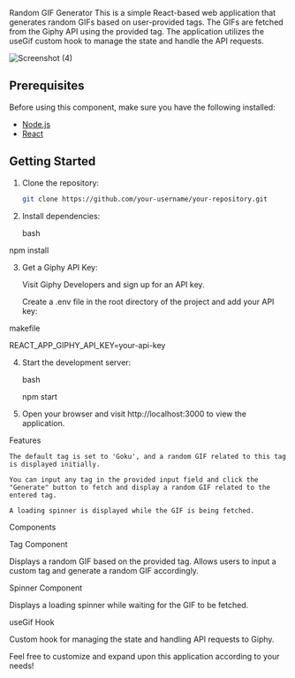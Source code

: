 Random GIF Generator
This is a simple React-based web application that generates random GIFs based on user-provided tags. The GIFs are fetched from the Giphy API using the provided tag. The application utilizes the useGif custom hook to manage the state and handle the API requests.

![Screenshot (4)](https://github.com/AdSinghh/Gif-Generator/assets/132607841/fcf5b135-2458-483a-ac51-538d23423c72)

## Prerequisites

Before using this component, make sure you have the following installed:

- [Node.js](https://nodejs.org/)
- [React](https://reactjs.org/)

## Getting Started

1. Clone the repository:

   ```bash
   git clone https://github.com/your-username/your-repository.git
   
2. Install dependencies:

   bash

  npm install


3. Get a Giphy API Key:

   Visit Giphy Developers and sign up for an API key.

   Create a .env file in the root directory of the project and add your API key:

makefile

  REACT_APP_GIPHY_API_KEY=your-api-key

4. Start the development server:

   bash

   npm start

5. Open your browser and visit http://localhost:3000 to view the application.

 Features

    The default tag is set to 'Goku', and a random GIF related to this tag is displayed initially.

    You can input any tag in the provided input field and click the "Generate" button to fetch and display a random GIF related to the entered tag.

    A loading spinner is displayed while the GIF is being fetched.

Components

 Tag Component

  Displays a random GIF based on the provided tag.
 Allows users to input a custom tag and generate a random GIF accordingly.

 Spinner Component

  Displays a loading spinner while waiting for the GIF to be fetched.

  useGif Hook

 Custom hook for managing the state and handling API requests to Giphy.

 Feel free to customize and expand upon this application according to your needs!
